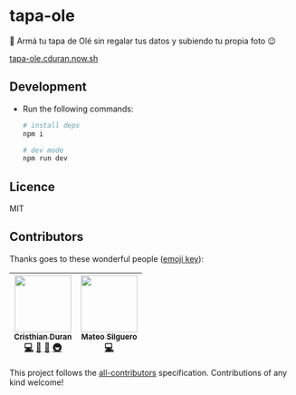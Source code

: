 # tapa-ole

📰 Armá tu tapa de Olé sin regalar tus datos y subiendo tu propia foto 😉

[tapa-ole.cduran.now.sh](https://tapa-ole.cduran.now.sh/)

## Development

- Run the following commands:

  ```bash
  # install deps
  npm i

  # dev mode
  npm run dev
  ```

## Licence

MIT

## Contributors

Thanks goes to these wonderful people ([emoji key](https://github.com/kentcdodds/all-contributors#emoji-key)):

<!-- ALL-CONTRIBUTORS-LIST:START - Do not remove or modify this section -->

<!-- prettier-ignore -->
| [<img src="https://avatars0.githubusercontent.com/u/4248944?v=4" width="100px;"/><br /><sub><b>Cristhian Duran</b></sub>](https://durancristhian.github.io/)<br />[💻](https://github.com/durancristhian/tapa-ole/commits?author=durancristhian "Code") [🎨](#design-durancristhian "Design") [🤔](#ideas-durancristhian "Ideas, Planning, & Feedback") [🚇](#infra-durancristhian "Infrastructure (Hosting, Build-Tools, etc)") | [<img src="https://avatars0.githubusercontent.com/u/25598400?v=4" width="100px;"/><br /><sub><b>Mateo Silguero</b></sub>](https://github.com/mateosilguero)<br />[💻](https://github.com/durancristhian/tapa-ole/commits?author=mateosilguero "Code") |
| :---: | :---: |

<!-- ALL-CONTRIBUTORS-LIST:END -->

This project follows the [all-contributors](https://github.com/kentcdodds/all-contributors) specification. Contributions of any kind welcome!
